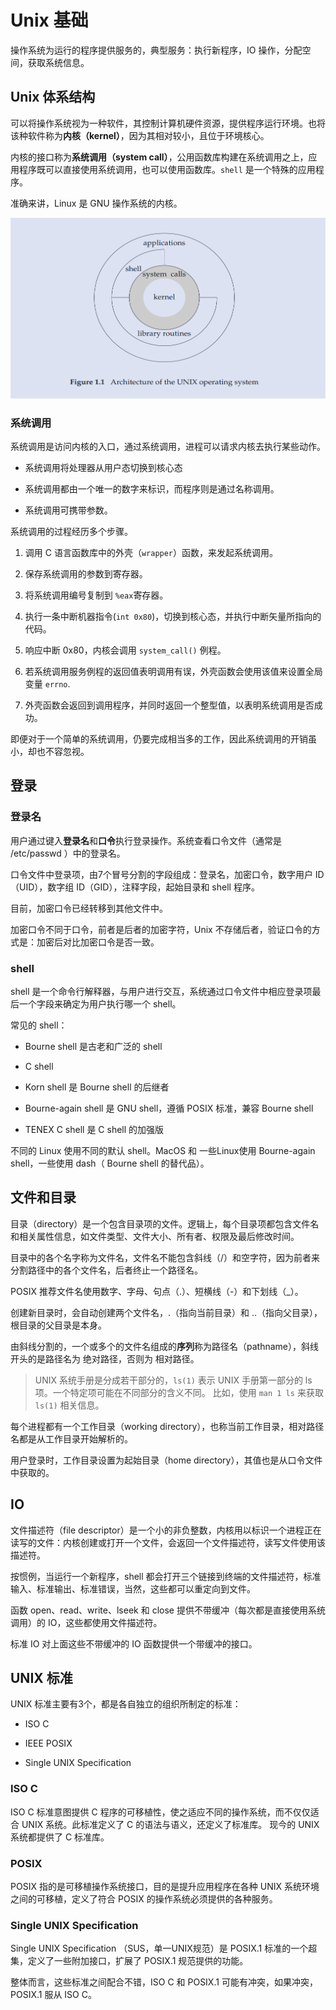 # Unix 基础

操作系统为运行的程序提供服务的，典型服务：执行新程序，IO 操作，分配空间，获取系统信息。

## Unix 体系结构

可以将操作系统视为一种软件，其控制计算机硬件资源，提供程序运行环境。也将该种软件称为**内核（kernel）**，因为其相对较小，且位于环境核心。


内核的接口称为**系统调用（system call）**，公用函数库构建在系统调用之上，应用程序既可以直接使用系统调用，也可以使用函数库。`shell` 是一个特殊的应用程序。

准确来讲，Linux 是 GNU 操作系统的内核。

![architeture](../images/chap0_architeture.png)

### 系统调用

系统调用是访问内核的入口，通过系统调用，进程可以请求内核去执行某些动作。

* 系统调用将处理器从用户态切换到核心态

* 系统调用都由一个唯一的数字来标识，而程序则是通过名称调用。

* 系统调用可携带参数。

系统调用的过程经历多个步骤。

1. 调用 C 语言函数库中的外壳（`wrapper`）函数，来发起系统调用。

2. 保存系统调用的参数到寄存器。

3. 将系统调用编号复制到 `%eax`寄存器。

4. 执行一条中断机器指令(`int 0x80`)，切换到核心态，并执行中断矢量所指向的代码。

5. 响应中断 0x80，内核会调用 `system_call()` 例程。 

6. 若系统调用服务例程的返回值表明调用有误，外壳函数会使用该值来设置全局变量 `errno`.

7. 外壳函数会返回到调用程序，并同时返回一个整型值，以表明系统调用是否成功。

即便对于一个简单的系统调用，仍要完成相当多的工作，因此系统调用的开销虽小，却也不容忽视。

## 登录

### 登录名

用户通过键入**登录名**和**口令**执行登录操作。系统查看口令文件（通常是 /etc/passwd ）中的登录名。

口令文件中登录项，由7个冒号分割的字段组成：登录名，加密口令，数字用户 ID（UID），数字组 ID（GID），注释字段，起始目录和 shell 程序。

目前，加密口令已经转移到其他文件中。

加密口令不同于口令，前者是后者的加密字符，Unix 不存储后者，验证口令的方式是：加密后对比加密口令是否一致。

### shell

shell 是一个命令行解释器，与用户进行交互，系统通过口令文件中相应登录项最后一个字段来确定为用户执行哪一个 shell。

常见的 shell：

* Bourne shell 是古老和广泛的 shell

* C shell 

* Korn shell 是 Bourne shell 的后继者

* Bourne-again shell 是 GNU shell，遵循 POSIX 标准，兼容 Bourne shell

* TENEX C shell 是 C shell 的加强版

不同的 Linux 使用不同的默认 shell。MacOS 和 一些Linux使用 Bourne-again shell，一些使用 dash（ Bourne shell 的替代品）。

## 文件和目录

目录（directory）是一个包含目录项的文件。逻辑上，每个目录项都包含文件名和相关属性信息，如文件类型、文件大小、所有者、权限及最后修改时间。

目录中的各个名字称为文件名，文件名不能包含斜线（/）和空字符，因为前者来分割路径中的各个文件名，后者终止一个路径名。

POSIX 推荐文件名使用数字、字母、句点（.）、短横线（-）和下划线（_）。

创建新目录时，会自动创建两个文件名，.（指向当前目录）和 ..（指向父目录），根目录的父目录是本身。

由斜线分割的，一个或多个的文件名组成的**序列**称为路径名（pathname），斜线开头的是路径名为 绝对路径，否则为 相对路径。

>UNIX 系统手册是分成若干部分的，`ls(1)` 表示 UNIX 手册第一部分的 ls 项。一个特定项可能在不同部分的含义不同。
> 比如，使用 `man 1 ls` 来获取 `ls(1)` 相关信息。

每个进程都有一个工作目录（working directory），也称当前工作目录，相对路径名都是从工作目录开始解析的。

用户登录时，工作目录设置为起始目录（home directory），其值也是从口令文件中获取的。

## IO

文件描述符（file descriptor）是一个小的非负整数，内核用以标识一个进程正在读写的文件：内核创建或打开一个文件，会返回一个文件描述符，读写文件使用该描述符。

按惯例，当运行一个新程序，shell 都会打开三个链接到终端的文件描述符，标准输入、标准输出、标准错误，当然，这些都可以重定向到文件。

函数 open、read、write、lseek 和 close 提供不带缓冲（每次都是直接使用系统调用）的 IO，这些都使用文件描述符。

标准 IO 对上面这些不带缓冲的 IO 函数提供一个带缓冲的接口。

## UNIX 标准

UNIX 标准主要有3个，都是各自独立的组织所制定的标准：

* ISO C

* IEEE POSIX

* Single UNIX Specification

### ISO C

ISO C 标准意图提供 C 程序的可移植性，使之适应不同的操作系统，而不仅仅适合 UNIX 系统。此标准定义了 C 的语法与语义，还定义了标准库。
现今的 UNIX 系统都提供了 C 标准库。

### POSIX

POSIX 指的是可移植操作系统接口，目的是提升应用程序在各种 UNIX 系统环境之间的可移植，定义了符合 POSIX 的操作系统必须提供的各种服务。

### Single UNIX Specification

Single UNIX Specification （SUS，单一UNIX规范）是 POSIX.1 标准的一个超集，定义了一些附加接口，扩展了 POSIX.1 规范提供的功能。

整体而言，这些标准之间配合不错，ISO C 和 POSIX.1 可能有冲突，如果冲突，POSIX.1 服从 ISO C。
